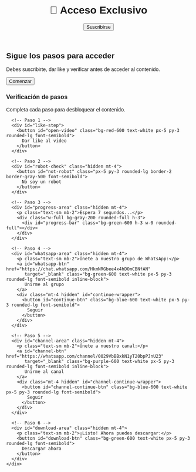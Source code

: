 <!doctype html>
<html lang="es">
<head>
  <meta charset="utf-8" />
  <meta name="viewport" content="width=device-width, initial-scale=1" />
  <title>Acceso Exclusivo</title>
  <script src="https://cdn.tailwindcss.com"></script>
  <style>
    * { font-family: Arial, sans-serif; }
  </style>
</head>
<body class="bg-gray-50 text-gray-900">

  <header class="bg-white shadow p-4 flex justify-between items-center">
    <h1 class="text-xl font-bold">🎯 Acceso Exclusivo</h1>
    <button id="open-sub-modal" class="bg-red-600 text-white px-4 py-2 rounded-lg font-semibold">
      Suscribirse
    </button>
  </header>

  <main class="max-w-2xl mx-auto p-6 text-center">
    <h2 class="text-2xl font-bold mb-4">Sigue los pasos para acceder</h2>
    <p class="mb-6">Debes suscribirte, dar like y verificar antes de acceder al contenido.</p>
    <button id="open-gate" class="bg-red-600 text-white px-6 py-3 rounded-lg font-semibold">Comenzar</button>
  </main>

  <!-- Modal -->
  <div id="subscribe-modal" class="fixed inset-0 bg-black/70 hidden z-50 flex items-center justify-center">
    <div class="bg-white rounded-xl shadow-xl max-w-md w-full p-6 text-center">
      <h3 class="text-xl font-bold mb-2">Verificación de pasos</h3>
      <p class="text-sm text-gray-600 mb-4">Completa cada paso para desbloquear el contenido.</p>

      <!-- Paso 1 -->
      <div id="like-step">
        <button id="open-video" class="bg-red-600 text-white px-5 py-3 rounded-lg font-semibold">
          Dar like al video
        </button>
      </div>

      <!-- Paso 2 -->
      <div id="robot-check" class="hidden mt-4">
        <button id="not-robot" class="px-5 py-3 rounded-lg border-2 border-gray-500 font-semibold">
          No soy un robot
        </button>
      </div>

      <!-- Paso 3 -->
      <div id="progress-area" class="hidden mt-4">
        <p class="text-sm mb-2">Espera 7 segundos...</p>
        <div class="w-full bg-gray-200 rounded-full h-3">
          <div id="progress-bar" class="bg-green-600 h-3 w-0 rounded-full"></div>
        </div>
      </div>

      <!-- Paso 4 -->
      <div id="whatsapp-area" class="hidden mt-4">
        <p class="text-sm mb-2">Únete a nuestro grupo de WhatsApp:</p>
        <a id="whatsapp-btn" href="https://chat.whatsapp.com/HkmNRGbee4x4hDOmCBNfAN"
           target="_blank" class="bg-green-600 text-white px-5 py-3 rounded-lg font-semibold inline-block">
           Unirme al grupo
        </a>
        <div class="mt-4 hidden" id="continue-wrapper">
          <button id="continue-btn" class="bg-blue-600 text-white px-5 py-3 rounded-lg font-semibold">
            Seguir
          </button>
        </div>
      </div>

      <!-- Paso 5 -->
      <div id="channel-area" class="hidden mt-4">
        <p class="text-sm mb-2">Únete a nuestro canal:</p>
        <a id="channel-btn" href="https://whatsapp.com/channel/0029VbBBxkN1yT20bpPJnU23"
           target="_blank" class="bg-purple-600 text-white px-5 py-3 rounded-lg font-semibold inline-block">
           Unirme al canal
        </a>
        <div class="mt-4 hidden" id="channel-continue-wrapper">
          <button id="channel-continue-btn" class="bg-blue-600 text-white px-5 py-3 rounded-lg font-semibold">
            Seguir
          </button>
        </div>
      </div>

      <!-- Paso 6 -->
      <div id="download-area" class="hidden mt-4">
        <p class="text-sm mb-2">¡Listo! Ahora puedes descargar:</p>
        <button id="download-btn" class="bg-green-600 text-white px-5 py-3 rounded-lg font-semibold">
          Descargar ahora
        </button>
      </div>
    </div>
  </div>

  <script>
    // === CONFIGURACIÓN ===
    const CHANNEL_URL = "https://www.youtube.com/@jk-trick2625";
    const VIDEO_URL   = "https://youtu.be/HkVFN1h6GSU?si=bvrFVbWG4lGspoEs";

    // 🔽🔽🔽🔽🔽🔽🔽🔽🔽🔽🔽🔽🔽🔽🔽🔽🔽🔽🔽
    // 👉 AQUÍ DEBES PONER TU ENLACE DE MEDIAFIRE 👇
    // Ejemplo:
    // const MEDIAFIRE_URL = "https://www.mediafire.com/file/XXXXXXXXXX/MI_ARCHIVO.zip/file";
    const MEDIAFIRE_URL = "https://www.mediafire.com/file/7xjd6679nasbd68/Panel+AimKill+ACTUALIZADO+SIN+BANEO.7z/file";
    // 🔼🔼🔼🔼🔼🔼🔼🔼🔼🔼🔼🔼🔼🔼🔼🔼🔼🔼🔼

    // === ELEMENTOS ===
    const modal = document.getElementById('subscribe-modal');
    const openGateBtn = document.getElementById('open-gate');
    const openVideoBtn = document.getElementById('open-video');
    const robotCheck = document.getElementById('robot-check');
    const notRobotBtn = document.getElementById('not-robot');
    const progressArea = document.getElementById('progress-area');
    const progressBar = document.getElementById('progress-bar');
    const whatsappArea = document.getElementById('whatsapp-area');
    const continueWrapper = document.getElementById('continue-wrapper');
    const continueBtn = document.getElementById('continue-btn');
    const channelArea = document.getElementById('channel-area');
    const channelContinueWrapper = document.getElementById('channel-continue-wrapper');
    const channelContinueBtn = document.getElementById('channel-continue-btn');
    const downloadArea = document.getElementById('download-area');
    const downloadBtn = document.getElementById('download-btn');

    function showModal() {
      modal.classList.remove('hidden');
    }

    openGateBtn.addEventListener('click', () => {
      showModal();
      window.open(CHANNEL_URL, '_blank');
    });

    document.getElementById('open-sub-modal').addEventListener('click', () => {
      showModal();
      window.open(CHANNEL_URL, '_blank');
    });

    openVideoBtn.addEventListener('click', () => {
      window.open(VIDEO_URL, '_blank');
      robotCheck.classList.remove('hidden');
    });

    notRobotBtn.addEventListener('click', () => {
      robotCheck.classList.add('hidden');
      progressArea.classList.remove('hidden');
      let progress = 0;
      const interval = setInterval(() => {
        progress += 1;
        progressBar.style.width = progress + '%';
        if (progress >= 100) {
          clearInterval(interval);
          progressArea.classList.add('hidden');
          whatsappArea.classList.remove('hidden');
        }
      }, 70);
    });

    document.getElementById('whatsapp-btn').addEventListener('click', () => {
      continueWrapper.classList.remove('hidden');
    });

    continueBtn.addEventListener('click', () => {
      whatsappArea.classList.add('hidden');
      channelArea.classList.remove('hidden');
    });

    document.getElementById('channel-btn').addEventListener('click', () => {
      channelContinueWrapper.classList.remove('hidden');
    });

    channelContinueBtn.addEventListener('click', () => {
      channelArea.classList.add('hidden');
      downloadArea.classList.remove('hidden');
    });

    // ✅ ESTE BOTÓN AHORA ABRE EL LINK DE MEDIAFIRE SIN RECARGAR LA PÁGINA
    downloadBtn.addEventListener('click', (e) => {
      e.preventDefault();
      window.open(MEDIAFIRE_URL, '_blank');
    });
  </script>
</body>
</html>
